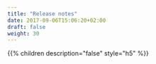 ```yaml
---
title: "Release notes"
date: 2017-09-06T15:06:20+02:00
draft: false
weight: 30
---
```


{{% children  description="false" style="h5" %}}
